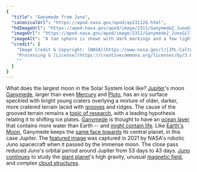 ```yaml
---
{
  "title": "Ganymede from Juno",
  "canonicalUrl": "https://apod.nasa.gov/apod/ap231128.html",
  "hdImageUrl": "https://apod.nasa.gov/apod/image/2311/Ganymede2_JunoGill_3445.jpg",
  "imageUrl": "https://apod.nasa.gov/apod/image/2311/Ganymede2_JunoGill_960.jpg",
  "imageAlt": "A tan sphere is shown with dark markings and a few light craters. The sphere is the largest known moon in the Solar System: Jupiter's moon Ganymede. Please see the explanation for more detailed information.",
  "credit": [
    "Image Credit & Copyright: [NASA](https://www.nasa.gov/)/[JPL-Caltech](https://www.jpl.nasa.gov/)/[SwRI](https://www.swri.org/)/[MSSS](http://www.msss.com/)",
    "Processing & [License](https://creativecommons.org/licenses/by/3.0/): [Kevin M. Gill](https://www.flickr.com/people/kevinmgill/)",
    ""
  ]
}
---
```


What does the largest moon in the Solar System look like? [Jupiter](https://science.nasa.gov/jupiter/)'s moon [Ganymede](https://science.nasa.gov/jupiter/moons/ganymede/facts/), larger than even [Mercury](https://science.nasa.gov/mercury/) and [Pluto](https://en.wikipedia.org/wiki/Pluto), has an icy surface speckled with bright young craters overlying a mixture of older, darker, more cratered terrain laced with [grooves](https://apod.nasa.gov/apod/ap960711.html) and ridges. The cause of the grooved terrain remains a [topic of research](https://www.gapphotos.com/images/WebPreview/0100/0100358.jpg), with a leading hypothesis relating it to shifting ice plates. [Ganymede](https://en.wikipedia.org/wiki/Ganymede_(moon)) is thought to have an [ocean layer](https://youtu.be/9e1wrjFSjkI) that contains more water than Earth -- and [might contain life](https://apod.nasa.gov/debate/debate100th.html). Like [Earth's Moon](https://apod.nasa.gov/apod/ap210503.html), Ganymede keeps the [same face towards](https://en.wikipedia.org/wiki/Tidal_locking) its central planet, in this case Jupiter. The [featured image](https://www.flickr.com/photos/kevinmgill/51238659798/) was captured in 2021 by NASA's robotic Juno spacecraft when it passed by the immense moon. The close pass reduced Juno's orbital period around Jupiter from 53 days to 43 days. [Juno continues](https://www.nasa.gov/feature/jpl/nasa-s-juno-mission-expands-into-the-future) to study the [giant planet](https://www.missionjuno.swri.edu/mission/)'s high gravity, unusual [magnetic field](https://apod.nasa.gov/apod/ap200225.html), and complex [cloud structures](https://apod.nasa.gov/apod/ap230523.html).
